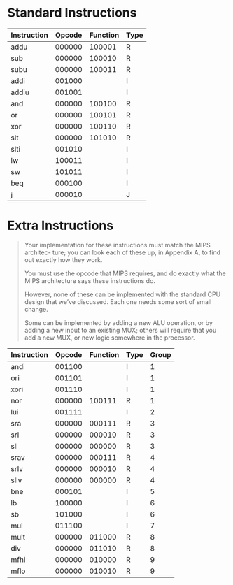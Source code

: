 # Standard Instructions

| Instruction | Opcode | Function | Type |
|-------------|--------|----------|------|
| addu        | 000000 | 100001   | R    |
| sub         | 000000 | 100010   | R    |
| subu        | 000000 | 100011   | R    |
| addi        | 001000 |          | I    |
| addiu       | 001001 |          | I    |
| and         | 000000 | 100100   | R    |
| or          | 000000 | 100101   | R    |
| xor         | 000000 | 100110   | R    |
| slt         | 000000 | 101010   | R    |
| slti        | 001010 |          | I    |
| lw          | 100011 |          | I    |
| sw          | 101011 |          | I    |
| beq         | 000100 |          | I    |
| j           | 000010 |          | J    |

# Extra Instructions


> Your implementation for these instructions must match the MIPS architec- ture; you can look each of these up, in Appendix A, to find out exactly how they work.
>
> You must use the opcode that MIPS requires, and do exactly what the MIPS architecture says these instructions do.
>
> However, none of these can be implemented with the standard CPU design that we’ve discussed. Each one needs some sort of small change.
>
> Some can be implemented by adding a new ALU operation, or by adding a new input to an existing MUX; others will require that you add a new MUX, or new logic somewhere in the processor.


| Instruction | Opcode | Function | Type | Group |
|-------------|--------|----------|------|-------|
| andi        | 001100 |          | I    | 1     |
| ori         | 001101 |          | I    | 1     |
| xori        | 001110 |          | I    | 1     |
| nor         | 000000 | 100111   | R    | 1     |
| lui         | 001111 |          | I    | 2     |
| sra         | 000000 | 000111   | R    | 3     |
| srl         | 000000 | 000010   | R    | 3     |
| sll         | 000000 | 000000   | R    | 3     |
| srav        | 000000 | 000111   | R    | 4     |
| srlv        | 000000 | 000010   | R    | 4     |
| sllv        | 000000 | 000000   | R    | 4     |
| bne         | 000101 |          | I    | 5     |
| lb          | 100000 |          | I    | 6     |
| sb          | 101000 |          | I    | 6     |
| mul         | 011100 |          | I    | 7     |
| mult        | 000000 | 011000   | R    | 8     |
| div         | 000000 | 011010   | R    | 8     |
| mfhi        | 000000 | 010000   | R    | 9     |
| mflo        | 000000 | 010010   | R    | 9     |